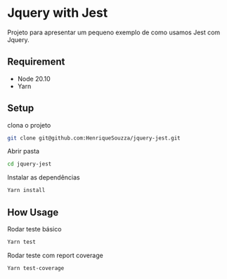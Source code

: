 # Jquery with Jest

Projeto para apresentar um pequeno exemplo de como usamos Jest com Jquery.

## Requirement

- Node 20.10
- Yarn

## Setup

clona o projeto

```bash
git clone git@github.com:HenriqueSouzza/jquery-jest.git
```

Abrir pasta

```bash
cd jquery-jest
```

Instalar as dependências

```bash
Yarn install
```

## How Usage

Rodar teste básico

```bash
Yarn test
```

Rodar teste com report coverage

```bash
Yarn test-coverage
```
